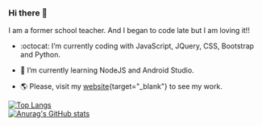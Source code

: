 ### Hi there 👋

I am a former school teacher. And I began to code late but I am loving it!!

- :octocat: I’m currently coding with JavaScript, JQuery, CSS, Bootstrap and Python.
- 🌱 I’m currently learning NodeJS and Android Studio.

- :earth_americas: Please, visit my [website](https://jompa14.github.io/JoaoWebSite/){target="_blank"} to see my work.


[![Top Langs](https://github-readme-stats.vercel.app/api/top-langs/?username=Jompa14&layout=compact&count_private=true&theme=tokyonight)](https://github.com/anuraghazra/github-readme-stats)
\
[![Anurag's GitHub stats](https://github-readme-stats.vercel.app/api?username=Jompa14&show_icons=true&count_private=true&theme=tokyonight)](https://github.com/anuraghazra/github-readme-stats)


